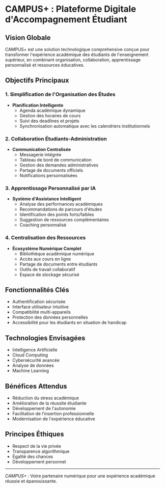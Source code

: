# CAMPUS+ : Plateforme Digitale d'Accompagnement Étudiant

## Vision Globale
CAMPUS+ est une solution technologique comprehensive conçue pour transformer l'expérience académique des étudiants de l'enseignement supérieur, en combinant organisation, collaboration, apprentissage personnalisé et ressources éducatives.

## Objectifs Principaux

### 1. Simplification de l'Organisation des Études
- **Planification Intelligente**
  - Agenda académique dynamique
  - Gestion des horaires de cours
  - Suivi des deadlines et projets
  - Synchronisation automatique avec les calendriers institutionnels

### 2. Collaboration Étudiants-Administration
- **Communication Centralisée**
  - Messagerie intégrée
  - Tableau de bord de communication
  - Gestion des demandes administratives
  - Partage de documents officiels
  - Notifications personnalisées

### 3. Apprentissage Personnalisé par IA
- **Système d'Assistance Intelligent**
  - Analyse des performances académiques
  - Recommandations de parcours d'études
  - Identification des points forts/faibles
  - Suggestion de ressources complémentaires
  - Coaching personnalisé

### 4. Centralisation des Ressources
- **Écosystème Numérique Complet**
  - Bibliothèque académique numérique
  - Accès aux cours en ligne
  - Partage de documents entre étudiants
  - Outils de travail collaboratif
  - Espace de stockage sécurisé

## Fonctionnalités Clés
- Authentification sécurisée
- Interface utilisateur intuitive
- Compatibilité multi-appareils
- Protection des données personnelles
- Accessibilité pour les étudiants en situation de handicap

## Technologies Envisagées
- Intelligence Artificielle
- Cloud Computing
- Cybersécurité avancée
- Analyse de données
- Machine Learning

## Bénéfices Attendus
- Réduction du stress académique
- Amélioration de la réussite étudiante
- Développement de l'autonomie
- Facilitation de l'insertion professionnelle
- Modernisation de l'expérience éducative

## Principes Éthiques
- Respect de la vie privée
- Transparence algorithmique
- Égalité des chances
- Développement personnel

---

*CAMPUS+* : Votre partenaire numérique pour une expérience académique réussie et épanouissante.
